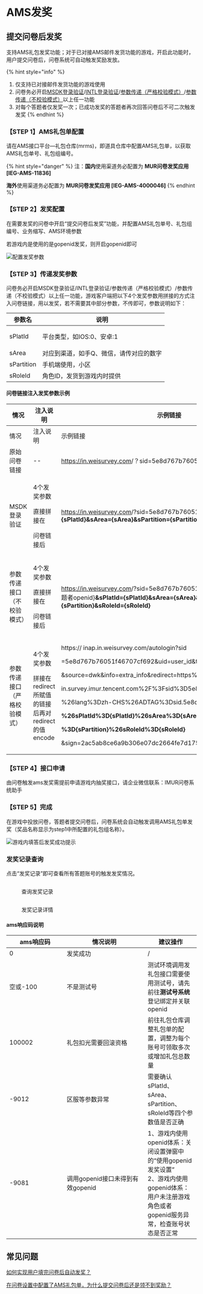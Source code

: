 # AMS发奖

## 提交问卷后发奖

支持AMS礼包发奖功能；对于已对接AMS邮件发货功能的游戏，开启此功能时，用户提交问卷后，问卷系统可自动触发奖励发放。

{% hint style="info" %}
1. 仅支持已对接邮件发货功能的游戏使用
2. 问卷务必开启[MSDK登录验证](../cao-zuo-zhi-yin/wen-juan-she-zhi/da-ti-xian-zhi-she-zhi/#msdk-deng-lu-yan-zheng)/[INTL登录验证](intl-deng-lu-tai-cai-ji.md)/[参数传递（严格校验模式）](../cao-zuo-zhi-yin/wen-juan-she-zhi/chuan-can-tiao-zhuan-hui-tiao.md#can-shu-chuan-di-jie-kou-yan-ge-xiao-yan-mo-shi)/[参数传递（不校验模式）](../cao-zuo-zhi-yin/wen-juan-she-zhi/chuan-can-tiao-zhuan-hui-tiao.md#can-shu-chuan-di-jie-kou-bu-xiao-yan-mo-shi)以上任一功能
3. 对每个答题者仅发奖一次；已成功发奖的答题者再次回答问卷后不可二次触发发奖
{% endhint %}

### 【STEP 1】AMS礼包单配置

请在AMS接口平台—礼包仓库(mrms)，即道具仓库中配置AMS礼包单，以获取AMS礼包单号、礼包组编号。

{% hint style="danger" %}
注：**国内**使用渠道务必配置为 **MUR问卷发奖应用 \[IEG-AMS-11836]**

&#x20;      **海外**使用渠道务必配置为 **MUR问卷发奖应用 \[IEG-AMS-4000046]**
{% endhint %}

### 【STEP 2】发奖配置

在需要发奖的问卷中开启“提交问卷后发奖”功能，并配置AMS礼包单号、礼包组编号、业务缩写、AMS环境参数

若游戏内是使用的是gopenid发奖，则开启gopenid即可

![配置发奖参数](../.gitbook/assets/Snipaste_2023-10-17_17-43-35.png)

### 【STEP 3】传递发奖参数

问卷务必开启MSDK登录验证/INTL登录验证/参数传递（严格校验模式）/参数传递（不校验模式）以上任一功能，游戏客户端把以下4个发奖参数用拼接的方式注入问卷链接，用以发奖，若不需要其中部分参数，不传即可，参数说明如下：

| 参数名                   | 说明                   |
| --------------------- | -------------------- |
| <p></p><p>sPlatId</p> | 平台类型，如IOS:0、安卓:1     |
| sArea                 | 对应到渠道，如手Q、微信，请传对应的数字 |
| sPartition            | 手机端使用，小区             |
| sRoleId               |  角色ID，发货到游戏内时提供      |

#### 问卷链接注入发奖参数示例

<table data-header-hidden><thead><tr><th width="180.61832587663224">情况</th><th width="150">注入说明</th><th>示例链接</th></tr></thead><tbody><tr><td>情况</td><td>注入说明</td><td>示例链接</td></tr><tr><td>原始问卷链接</td><td>--</td><td><a href="https://in.weisurvey.com">https://in.weisurvey.com</a>/？sid=5e8d767b76051f46707cf692</td></tr><tr><td>MSDK登录验证</td><td><p>4个发奖参数</p><p>直接拼接在</p><p>问卷链接后</p></td><td><a href="https://in.weisurvey.com">https://in.weisurvey.com</a>/?sid=5e8d767b76051f46707cf692<strong>&#x26;sPlatId={sPlatId}&#x26;sArea={sArea}&#x26;sPartition={sPartition}&#x26;sRoleId={sRoleId}</strong></td></tr><tr><td>参数传递接口<br>（不校验模式）</td><td><p>4个发奖参数</p><p>直接拼接在</p><p>问卷链接后</p></td><td><a href="https://in.weisurvey.com">https://in.weisurvey.com</a>/?sid=5e8d767b76051f46707cf692&#x26;openid={答题者openid}<strong>&#x26;sPlatId={sPlatId}&#x26;sArea={sArea}&#x26;sPartition={sPartition}&#x26;sRoleId={sRoleId}</strong></td></tr><tr><td>参数传递接口<br>（严格校验模式）</td><td><p>4个发奖参数</p><p>拼接在redirect所赋值的链接后再对redirect的值encode</p></td><td><p>https:// inap.in.weisurvey.com/autologin?sid</p><p>=5e8d767b76051f46707cf692&#x26;uid=user_id&#x26;timestamp=1573455797</p><p>&#x26;source=dwk&#x26;info=extra_info&#x26;redirect=https%3A%2F%2F</p><p>in.survey.imur.tencent.com%2F%3Fsid%3D5e8d767b76051f46707cf692</p><p>%26lang%3Dzh-CHS%26ADTAG%3Dsid.5e8d767b76051f46707cf692</p><p><strong>%26sPlatId%3D{sPlatId}%26sArea%3D{sArea}%26sPartition</strong></p><p><strong>%3D{sPartition}%26sRoleId%3D{sRoleId}</strong></p><p>&#x26;sign=2ac5ab8ce6a9b306e07dc2664fe7d175</p></td></tr></tbody></table>

### 【STEP 4】接口申请

由问卷触发ams发奖需提前申请游戏内抽奖接口，请企业微信联系：IMUR问卷系统助手

### 【STEP 5】完成

在游戏中投放问卷，答题者提交问卷后，问卷系统会自动触发调用AMS礼包单发奖（奖品名称显示为step1中所配置的礼包组名称）。

![游戏内填答后发奖成功提示](../.gitbook/assets/Snipaste_2023-12-06_14-12-48.png)

### 发奖记录查询

点击“发奖记录”即可查看所有答题账号的触发发奖情况。

<figure><img src="../.gitbook/assets/image (5) (1) (1) (1) (1) (1) (1) (1) (1).png" alt=""><figcaption><p>查询发奖记录</p></figcaption></figure>

<figure><img src="../.gitbook/assets/image (2) (3) (1).png" alt=""><figcaption><p>发奖记录详情</p></figcaption></figure>

#### ams响应码说明

<table><thead><tr><th width="136">ams响应码</th><th width="198.33333333333331">情况说明</th><th>建议操作</th></tr></thead><tbody><tr><td>0</td><td>发奖成功</td><td>/</td></tr><tr><td>空或-100</td><td>不是测试号</td><td>测试环境调用发礼包接口需要使用测试号，请先前往<strong>测试号系统</strong>登记绑定并关联openid</td></tr><tr><td>100002</td><td>礼包扣光需要回滚资格</td><td>前往礼包仓库调整礼包单的配置，调整为每个账号可领取多次或增加礼包总数量</td></tr><tr><td>-9012</td><td>区服等参数异常</td><td>需要确认sPlatId、sArea、sPartition、sRoleId等四个参数值是否正确</td></tr><tr><td>-9081</td><td>调用gopenid接口未得到有效gopenid</td><td>1、游戏内使用openid体系：关闭设置弹窗中的“使用gopenid发奖设置”<br>2、游戏内使用gopenid体系：用户未注册游戏角色或者gopenid服务异常，检查账号状态是否正常</td></tr></tbody></table>

## 常见问题

[如何实现用户填完问卷后自动发奖？](../chang-jian-wen-ti/you-xi-nei-qian/ams-fa-jiang-she-zhi.md)

[在问卷设置中配置了AMS礼包单，为什么提交问卷后还是领不到奖励？](../chang-jian-wen-ti/zai-wen-juan-she-zhi-zhong-pei-zhi-le-ams-li-bao-dan-wei-shi-mo-ti-jiao-wen-juan-hou-huan-shi-ling-b.md)

